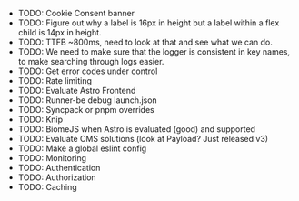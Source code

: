 - TODO: Cookie Consent banner
- TODO: Figure out why a label is 16px in height but a label within a flex child is 14px in height.
- TODO: TTFB ~800ms, need to look at that and see what we can do.
- TODO: We need to make sure that the logger is consistent in key names, to make searching through logs easier.
- TODO: Get error codes under control
- TODO: Rate limiting
- TODO: Evaluate Astro Frontend
- TODO: Runner-be debug launch.json
- TODO: Syncpack or pnpm overrides
- TODO: Knip
- TODO: BiomeJS when Astro is evaluated (good) and supported
- TODO: Evaluate CMS solutions (look at Payload? Just released v3)
- TODO: Make a global eslint config
- TODO: Monitoring
- TODO: Authentication
- TODO: Authorization
- TODO: Caching
